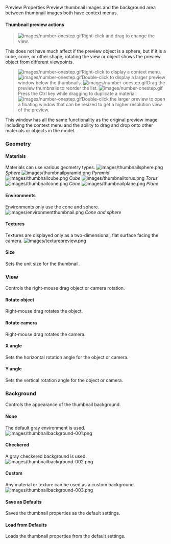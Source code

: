 Preview Properties
Preview thumbnail images and the background area between thumbnail images both have context menus.

#### Thumbnail preview actions

>![images/number-onestep.gif](images/number-onestep.gif)Right-click and drag to change the view.

This does not have much affect if the preview object is a sphere, but if it is a cube, cone, or other shape, rotating the view or object shows the preview object from different viewpoints.

>![images/number-onestep.gif](images/number-onestep.gif)Right-click to display a context menu.
>![images/number-onestep.gif](images/number-onestep.gif)Double-click to display a larger preview window below the thumbnails.
>![images/number-onestep.gif](images/number-onestep.gif)Drag the preview thumbnails to reorder the list.
>![images/number-onestep.gif](images/number-onestep.gif)Press the Ctrl key while dragging to duplicate a material.
>![images/number-onestep.gif](images/number-onestep.gif)Double-click the larger preview to open a floating window that can be resized to get a higher resolution view of the preview.

This window has all the same functionality as the original preview image including the context menu and the ability to drag and drop onto other materials or objects in the model.

### Geometry

#### Materials
Materials can use various geometry types.
![images/thumbnailsphere.png](images/thumbnailsphere.png) *Sphere* 
![images/thumbnailpyramid.png](images/thumbnailpyramid.png) *Pyramid* 
![images/thumbnailcube.png](images/thumbnailcube.png) *Cube* 
![images/thumbnailtorus.png](images/thumbnailtorus.png) *Torus* 
![images/thumbnailcone.png](images/thumbnailcone.png) *Cone* 
![images/thumbnailplane.png](images/thumbnailplane.png) *Plane* 

#### Environments
Environments only use the cone and sphere.
![images/environmentthumbnail.png](images/environmentthumbnail.png) *Cone and sphere* 

#### Textures
Textures are displayed only as a two-dimensional, flat surface facing the camera.
![images/texturepreview.png](images/texturepreview.png)

#### Size
Sets the unit size for the thumbnail.

### View
Controls the right-mouse drag object or camera rotation.

#### Rotate object
Right-mouse drag rotates the object.

#### Rotate camera
Right-mouse drag rotates the camera.

#### X angle
Sets the horizontal rotation angle for the object or camera.

#### Y angle
Sets the vertical rotation angle for the object or camera.

### Background
Controls the appearance of the thumbnail background.

#### None
The default gray environment is used.
![images/thumbnailbackground-001.png](images/thumbnailbackground-001.png)

#### Checkered
A gray checkered background is used.
![images/thumbnailbackground-002.png](images/thumbnailbackground-002.png)

#### Custom
Any material or texture can be used as a custom background.
![images/thumbnailbackground-003.png](images/thumbnailbackground-003.png)

####  **Save as Defaults** 
Saves the thumbnail properties as the default settings.

####  **Load from Defaults** 
Loads the thumbnail properties from the default settings.

